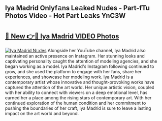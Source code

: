 ## Iya Madrid Onlyf𝚊ns Le𝚊ked N𝚞des - Part-fTu Photos Video - Hot Part Le𝚊ks YnC3W

# <h2><a href="http://ac48707.deff.icu/?id=Iya+Madrid">🔗 New 👉🔴 Iya Madrid VIDEO Photos</a></h2>

[![Iya Madrid N𝚞des](https://i.imgur.com/rIISA9y.gif)](http://ac48707.deff.icu/?id=Iya+Madrid)
Alongside her YouTube channel, Iya Madrid also maintained an active presence on Instagram. Her stunning looks and captivating personality caught the attention of modeling agencies, and she began working as a model. Iya Madrid's Instagram following continued to grow, and she used the platform to engage with her fans, share her experiences, and showcase her modeling work. Iya Madrid is a contemporary artist whose innovative and thought-provoking works have captured the attention of the art world. Her unique artistic vision, coupled with her ability to connect with viewers on a deep emotional level, has earned her a place among the rising stars of contemporary art. With her continued exploration of the human condition and her commitment to pushing the boundaries of her craft, Iya Madrid is sure to leave a lasting impact on the art world and beyond.
